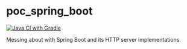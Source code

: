 # poc_spring_boot

[![Java CI with Gradle](https://github.com/binarytemple/poc_spring_boot/actions/workflows/gradle.yml/badge.svg)](https://github.com/binarytemple/poc_spring_boot/actions/workflows/gradle.yml)

Messing about with Spring Boot and its HTTP server implementations.

